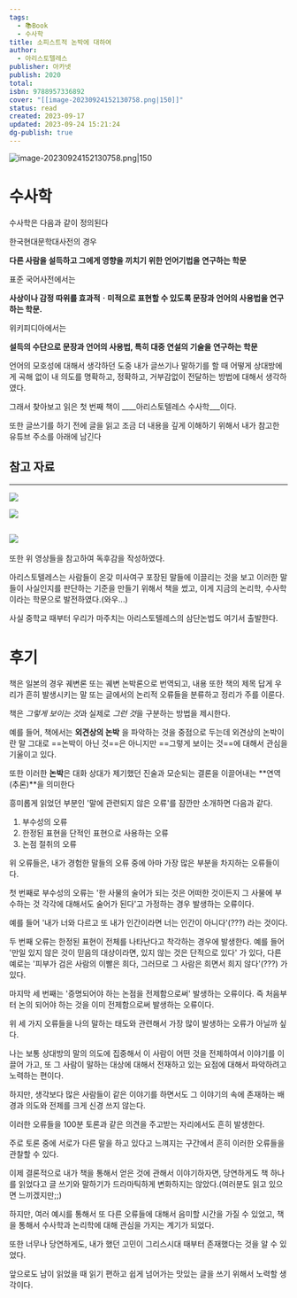 ```yaml
---
tags:
  - 📚Book
  - 수사학
title: 소피스트적 논박에 대하여
author:
  - 아리스토텔레스
publisher: 아카넷
publish: 2020
total: 
isbn: 9788957336892
cover: "[[image-20230924152130758.png|150]]"
status: read
created: 2023-09-17
updated: 2023-09-24 15:21:24
dg-publish: true
---
```

![image-20230924152130758.png|150](/img/user/kr/%EA%B8%B0%EB%A1%9D/assets/%EC%86%8C%ED%94%BC%EC%8A%A4%ED%8A%B8%EC%A0%81%20%EB%85%BC%EB%B0%95%EC%97%90%20%EB%8C%80%ED%95%98%EC%97%AC/image-20230924152130758.png)


# 수사학 
수사학은 다음과 같이 정의된다

한국현대문학대사전의 경우 

**다른 사람을 설득하고 그에게 영향을 끼치기 위한 언어기법을 연구하는 학문**

표준 국어사전에서는

**사상이나 감정 따위를 효과적ㆍ미적으로 표현할 수 있도록 문장과 언어의 사용법을 연구하는 학문.**

위키피디아에서는 

**설득의 수단으로 문장과 언어의 사용법, 특히 대중 연설의 기술을 연구하는 학문**

언어의 모호성에 대해서 생각하던 도중 내가 글쓰기나 말하기를 할 때 어떻게 상대방에게 곡해 없이 내 의도를 명확하고, 정확하고, 거부감없이 전달하는 방법에 대해서 생각하였다.

그래서 찾아보고 읽은 첫 번째 책이 ____아리스토텔레스 수사학___이다.

또한 글쓰기를 하기 전에 글을 읽고 조금 더 내용을 깊게 이해하기 위해서 내가 참고한 유튜브 주소를 아래에 남긴다
## 참고 자료
-------------------
![](https://www.youtube.com/watch?v=RQsXhObTe4Y)

![](https://www.youtube.com/watch?v=z55FVvCZyCQ)

![](https://www.youtube.com/watch?v=AOqgxudMEts)
------------

또한 위 영상들을 참고하여 독후감을 작성하였다.

아리스토텔레스는 사람들이 온갖 미사여구 포장된 말들에 이끌리는 것을 보고 이러한 말들이 사실인지를 판단하는 기준을 만들기 위해서 책을 썼고, 이게 지금의 논리학, 수사학이라는 학문으로 발전하였다.(와우...)

사실 중학교 때부터 우리가 마주치는 아리스토텔레스의 삼단논법도 여기서 출발한다.

# 후기
책은 일본의 경우 궤변론 또는 궤변 논박론으로 번역되고, 내용 또한 책의 제목 답게 우리가 흔히 발생시키는 말 또는 글에서의 논리적 오류들을 분류하고 정리가 주를 이룬다.

책은 *그렇게 보이는 것*과 실제로 *그런 것*을 구분하는 방법을 제시한다.

예를 들어, 책에서는 **외견상의 논박** 을 파악하는 것을 중점으로 두는데 외견상의 논박이란 말 그대로 ==논박이 아닌 것==은 아니지만 ==그렇게 보이는 것==에 대해서 관심을 기울이고 있다. 

또한 이러한 **논박**은 대화 상대가 제기했던 진술과 모순되는 결론을 이끌어내는 **연역(추론)**을 의미한다


흥미롭게 읽었던 부분인 '말에 관련되지 않은 오류'를 잠깐만 소개하면 다음과 같다.

1. 부수성의 오류
2. 한정된 표현을 단적인 표현으로 사용하는 오류
3. 논점 절취의 오류

위 오류들은, 내가 경험한 말들의 오류 중에 아마 가장 많은 부분을 차지하는 오류들이다.

첫 번째로 부수성의 오류는 '한 사물의 술어가 되는 것은 어떠한 것이든지 그 사물에 부수하는 것 각각에 대해서도 술어가 된다'고 가정하는 경우 발생하는 오류이다.

예를 들어 '내가 너와 다르고 또 내가 인간이라면 너는 인간이 아니다'(???) 라는 것이다.

두 번째 오류는 한정된 표현이 전체를 나타난다고 착각하는 경우에 발생한다.
예를 들어 '만일 있지 않은 것이 믿음의 대상이라면, 있지 않는 것은 단적으로 있다' 가 있다, 다른 예로는 '피부가 검은 사람의 이빨은 희다, 그러므로 그 사람은 희면서 희지 않다'(???) 가 있다.  

마지막 세 번째는 '증명되어야 하는 논점을 전제함으로써' 발생하는 오류이다.
즉 처음부터 논의 되어야 하는 것을 이미 전제함으로써 발생하는 오류이다.

위 세 가지 오류들을 나의 말하는 태도와 관련해서 가장 많이 발생하는 오류가 아닐까 싶다.

나는 보통 상대방의 말의 의도에 집중해서 이 사람이 어떤 것을 전제하여서 이야기를 이끌어 가고, 또 그 사람이 말하는 대상에 대해서 전재하고 있는 요점에 대해서 파악하려고 노력하는 편이다.

하지만, 생각보다 많은 사람들이 같은 이야기를 하면서도 그 이야기의 속에 존재하는 배경과 의도와 전제를 크게 신경 쓰지 않는다.

이러한 오류들을 100분 토론과 같은 의견을 주고받는 자리에서도 흔히 발생한다.

주로 토론 중에 서로가 다른 말을 하고 있다고 느껴지는 구간에서 흔히 이러한 오류들을 관찰할 수 있다.

이제 결론적으로 내가 책을 통해서 얻은 것에 관해서 이야기하자면, 
당연하게도 책 하나를 읽었다고 글 쓰기와 말하기가 드라마틱하게 변화하지는 않았다.(여러분도 읽고 있으면 느끼겠지만;;)

하지만, 여러 예시를 통해서 또 다른 오류들에 대해서 음미할 시간을 가질 수 있었고, 책을 통해서 수사학과 논리학에 대해 관심을 가지는 계기가 되었다.

또한 너무나 당연하게도, 내가 했던 고민이 그리스시대 때부터 존재했다는 것을 알 수 있었다.

앞으로도 남이 읽었을 때 읽기 편하고 쉽게 넘어가는 맛있는 글을 쓰기 위해서 노력할 생각이다.